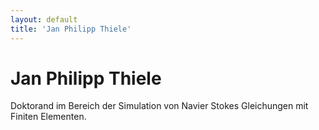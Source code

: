 ```yaml
---
layout: default
title: 'Jan Philipp Thiele'
---
```


# Jan Philipp Thiele

Doktorand im Bereich der Simulation von Navier Stokes Gleichungen mit Finiten Elementen.